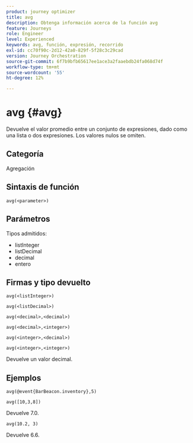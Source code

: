 ```yaml
---
product: journey optimizer
title: avg
description: Obtenga información acerca de la función avg
feature: Journeys
role: Engineer
level: Experienced
keywords: avg, función, expresión, recorrido
exl-id: cc70f90c-2d12-42a0-829f-5f28c3c29cad
version: Journey Orchestration
source-git-commit: 6f7b9bfb65617ee1ace3a2faaebdb24fa068d74f
workflow-type: tm+mt
source-wordcount: '55'
ht-degree: 12%

---
```


# avg {#avg}

Devuelve el valor promedio entre un conjunto de expresiones, dado como una lista o dos expresiones. Los valores nulos se omiten.


## Categoría

Agregación

## Sintaxis de función

`avg(<parameter>)`

## Parámetros

Tipos admitidos:

* listInteger
* listDecimal
* decimal
* entero

## Firmas y tipo devuelto

`avg(<listInteger>)`

`avg(<listDecimal>)`

`avg(<decimal>,<decimal>)`

`avg(<decimal>,<integer>)`

`avg(<integer>,<decimal>)`

`avg(<integer>,<integer>)`

Devuelve un valor decimal.

## Ejemplos

`avg(@event{BarBeacon.inventory},5)`

`avg([10,3,8])`

Devuelve 7.0.

`avg(10.2, 3)`

Devuelve 6.6.
